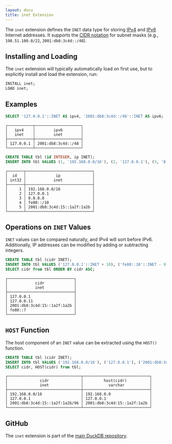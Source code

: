 ```yaml
---
layout: docu
title: inet Extension
---
```


The `inet` extension defines the `INET` data type for storing [IPv4](https://en.wikipedia.org/wiki/Internet_Protocol_version_4) and [IPv6](https://en.wikipedia.org/wiki/IPv6) Internet addresses. It supports the [CIDR notation](https://en.wikipedia.org/wiki/Classless_Inter-Domain_Routing#CIDR_notation) for subnet masks (e.g., `198.51.100.0/22`, `2001:db8:3c4d::/48`).

## Installing and Loading

The `inet` extension will typically automatically load on first use, but to explicitly install and load the extension, run:

```sql
INSTALL inet;
LOAD inet;
```

## Examples

```sql
SELECT '127.0.0.1'::INET AS ipv4, '2001:db8:3c4d::/48'::INET AS ipv6;
```
```text
┌───────────┬────────────────────┐
│   ipv4    │        ipv6        │
│   inet    │        inet        │
├───────────┼────────────────────┤
│ 127.0.0.1 │ 2001:db8:3c4d::/48 │
└───────────┴────────────────────┘
```

```sql
CREATE TABLE tbl (id INTEGER, ip INET);
INSERT INTO tbl VALUES (1, '192.168.0.0/16'), (2, '127.0.0.1'), (3, '8.8.8.8'), (4, 'fe80::/10'), (5, '2001:db8:3c4d:15::1a2f:1a2b');
```
```text
┌───────┬─────────────────────────────┐
│  id   │             ip              │
│ int32 │            inet             │
├───────┼─────────────────────────────┤
│     1 │ 192.168.0.0/16              │
│     2 │ 127.0.0.1                   │
│     3 │ 8.8.8.8                     │
│     4 │ fe80::/10                   │
│     5 │ 2001:db8:3c4d:15::1a2f:1a2b │
└───────┴─────────────────────────────┘
```

## Operations on `INET` Values

`INET` values can be compared naturally, and IPv4 will sort before IPv6. Additionally, IP addresses can be modified by adding or subtracting integers.

```sql
CREATE TABLE tbl (cidr INET);
INSERT INTO tbl VALUES ('127.0.0.1'::INET + 10), ('fe80::10'::INET - 9), ('127.0.0.1'), ('2001:db8:3c4d:15::1a2f:1a2b');
SELECT cidr from tbl ORDER BY cidr ASC;
```
```text
┌─────────────────────────────┐
│            cidr             │
│            inet             │
├─────────────────────────────┤
│ 127.0.0.1                   │
│ 127.0.0.11                  │
│ 2001:db8:3c4d:15::1a2f:1a2b │
│ fe80::7                     │
└─────────────────────────────┘
```

## `HOST` Function

The host component of an `INET` value can be extracted using the `HOST()` function.

```sql
CREATE TABLE tbl (cidr INET);
INSERT INTO tbl VALUES ('192.168.0.0/16'), ('127.0.0.1'), ('2001:db8:3c4d:15::1a2f:1a2b/96');
SELECT cidr, HOST(cidr) from tbl;
```
```text
┌────────────────────────────────┬─────────────────────────────┐
│              cidr              │         host(cidr)          │
│              inet              │           varchar           │
├────────────────────────────────┼─────────────────────────────┤
│ 192.168.0.0/16                 │ 192.168.0.0                 │
│ 127.0.0.1                      │ 127.0.0.1                   │
│ 2001:db8:3c4d:15::1a2f:1a2b/96 │ 2001:db8:3c4d:15::1a2f:1a2b │
└────────────────────────────────┴─────────────────────────────┘
```

## GitHub

The `inet` extension is part of the [main DuckDB repository](https://github.com/duckdb/duckdb/tree/main/extension/inet).
